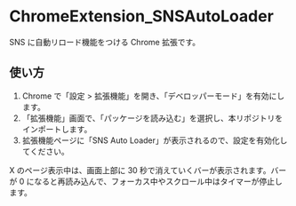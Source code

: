# ChromeExtension_SNSAutoLoader

SNS に自動リロード機能をつける Chrome 拡張です。

## 使い方

1. Chrome で「設定 > 拡張機能」を開き、「デベロッパーモード」を有効にします。
2. 「拡張機能」画面で、「パッケージを読み込む」を選択し、本リポジトリをインポートします。
3. 拡張機能ページに「SNS Auto Loader」が表示されるので、設定を有効化してください。

X のページ表示中は、画面上部に 30 秒で消えていくバーが表示されます。バーが 0 になると再読み込んで、フォーカス中やスクロール中はタイマーが停止します。
